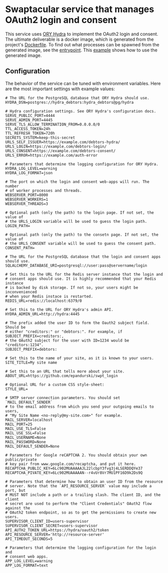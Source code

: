 Swaptacular service that manages OAuth2 login and consent
=========================================================

This service uses [ORY Hydra](https://www.ory.sh/hydra/docs/) to
implement the OAuth2 login and consent. The ultimate deliverable is a
docker image, which is generated from the project's
[Dockerfile](Dockerfile). To find out what processes can be spawned
from the generated image, see the
[entrypoint](docker/entrypoint.sh). This
[example](https://github.com/epandurski/swpt_debtors/blob/master/docker-compose-all.yml)
shows how to use the generated image.


Configuration
-------------

The behavior of the service can be tuned with environment variables.
Here are the most important settings with example values:

```shell
# The URL for the PostgreSQL database that ORY Hydra should use.
HYDRA_DSN=postgres://hydra_debtors:hydra_debtors@pg/hydra

# Hydra configuration settings. See ORY Hydra's configuration docs.
SERVE_PUBLIC_PORT=4444
SERVE_ADMIN_PORT=4445
SERVE_TLS_ALLOW_TERMINATION_FROM=0.0.0.0/0
TTL_ACCESS_TOKEN=24h
TTL_REFRESH_TOKEN=720h
SECRETS_SYSTEM=keep-this-secret
URLS_SELF_ISSUER=https://example.com/debtors-hydra/
URLS_LOGIN=https://example.com/debtors-login/
URLS_CONSENT=https://example.com/debtors-consent/
URLS_ERROR=https://example.com/auth-error

# Parameters that determine the logging configuration for ORY Hydra.
HYDRA_LOG_LEVEL=warning
HYDRA_LOG_FORMAT=json

# The port on which the login and consent web-apps will run. The number
# of worker processes and threads.
WEBSERVER_PORT=8000
WEBSERVER_WORKERS=1
WEBSERVER_THREADS=3

# Optional path (only the path) to the login page. If not set, the value of
# the URLS_LOGIN variable will be used to guess the login path.
LOGIN_PATH=

# Optional path (only the path) to the consetn page. If not set, the value of
# the URLS_CONSENT variable will be used to guess the consent path.
CONSENT_PATH=

# The URL for the PostgreSQL database that the login and consent apps should use.
SQLALCHEMY_DATABASE_URI=postgresql://user:pass@servername/login

# Set this to the URL for the Redis server instance that the login and
# consent apps should use. It is highly recommended that your Redis instance
# is backed by disk storage. If not so, your users might be inconvenienced
# when your Redis instace is restarted.
REDIS_URL=redis://localhost:6379/0

# Set this to the URL for ORY Hydra's admin API.
HYDRA_ADMIN_URL=http://hydra:4445

# The prefix added the user ID to form the Oauth2 subject field. Should be
# either "creditors:" or "debtors:". For example, if SUBJECT_PREFIX=creditors:,
# the OAuth2 subject for the user with ID=1234 would be "creditors:1234".
SUBJECT_PREFIX=debtors:

# Set this to the name of your site, as it is known to your users.
SITE_TITLE=My site name

# Set this to an URL that tells more about your site.
ABOUT_URL=https://github.com/epandurski/swpt_login

# Optional URL for a custom CSS style-sheet:
STYLE_URL=

# SMTP server connection parameters. You should set `MAIL_DEFAULT_SENDER`
# to the email address from which you send your outgoing emails to users,
# "My Site Name <no-reply@my-site.com>" for example.
MAIL_SERVER=localhost
MAIL_PORT=25
MAIL_USE_TLS=False
MAIL_USE_SSL=False
MAIL_USERNAME=None
MAIL_PASSWORD=None
MAIL_DEFAULT_SENDER=None

# Parameters for Google reCAPTCHA 2. You should obtain your own public/private
# key pair from www.google.com/recaptcha, and put it here.
RECAPTCHA_PUBLIC_KEY=6Lc902MUAAAAAJL22lcbpY3fvg3j4LSERDDQYe37
RECAPTCHA_PIVATE_KEY=6Lc902MUAAAAAN--r4vUr8Vr7MU1PF16D9k2Ds9Q

# Parameters that determine how to obtain an user ID from the resource
# server. Note that the `API_RESOURCE_SERVER` value may include a port, but
# MUST NOT include a path or a trailing slash. The client ID, and the client
# secret are used to perform the "Client Credentials" OAuth2 flow against the
# OAuth2 token endpoint, so as to get the permissions to create new users.
SUPERVISOR_CLIENT_ID=users-supervisor
SUPERVISOR_CLIENT_SECRET=users-supervisor
API_AUTH2_TOKEN_URL=https://hydra/oauth2/token
API_RESOURCE_SERVER='http://resource-server'
API_TIMEOUT_SECONDS=5

# Parameters that determine the logging configuration for the login and
# consent web apps.
APP_LOG_LEVEL=warning
APP_LOG_FORMAT=text
```
